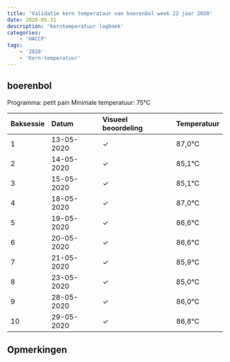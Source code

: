 ```yaml
---
title: 'Validatie kern temperatuur van boerenbol week 22 jaar 2020'
date: 2020-05-31
description: 'Kerntemperatuur logboek'
categories:
    - 'HACCP'
tags:
    - '2020'
    - 'Kern-temperatuur'
---
```


## boerenbol

Programma: petit pain
Minimale temperatuur: 75°C

| Baksessie | Datum | Visueel beoordeling | Temperatuur |
|:---|:---|:---|:---|
| 1 | 13-05-2020 | &check; | 87,0°C |
| 2 | 14-05-2020 | &check; | 85,1°C |
| 3 | 15-05-2020 | &check; | 85,1°C |
| 4 | 18-05-2020 | &check; | 87,0°C |
| 5 | 19-05-2020 | &check; | 86,6°C |
| 6 | 20-05-2020 | &check; | 86,6°C |
| 7 | 21-05-2020 | &check; | 85,9°C |
| 8 | 23-05-2020 | &check; | 85,0°C |
| 9 | 28-05-2020 | &check; | 86,0°C |
| 10 | 29-05-2020 | &check; | 86,8°C |

## Opmerkingen


